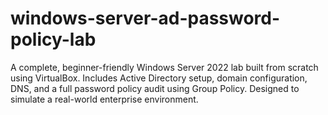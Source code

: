 # windows-server-ad-password-policy-lab
A complete, beginner-friendly Windows Server 2022 lab built from scratch using VirtualBox. Includes Active Directory setup, domain configuration, DNS, and a full password policy audit using Group Policy. Designed to simulate a real-world enterprise environment.
